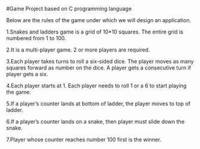 #Game Project based on C programming language

Below are the rules of the game under which we will design an application.

1.Snakes and ladders game is a grid of 10*10 squares. The entire grid is numbered from 1 to 100.

2.It is a multi-player game. 2 or more players are required.

3.Each player takes turns to roll a six-sided dice. The player moves as many squares forward as number on the dice. A player gets a consecutive turn if player gets a six.

4.Each player starts at 1. Each player needs to roll 1 or a 6 to start playing the game.

5.If a player’s counter lands at bottom of ladder, the player moves to top of ladder.

6.If a player’s counter lands on a snake, then player must slide down the snake.

7.Player whose counter reaches number 100 first is the winner.

